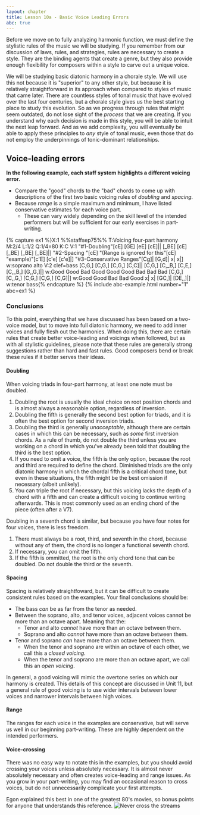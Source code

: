 ```yaml
---
layout: chapter
title: Lesson 10a - Basic Voice Leading Errors
abc: true
---
```


Before we move on to fully analyzing harmonic function, we must define the stylistic rules of the music we will be studying. If you remember from our discussion of laws, rules, and strategies, rules are necessary to create a style. They are the binding agents that create a genre, but they also provide enough flexibility for composers within a style to carve out a unique voice. 

We will be studying basic diatonic harmony in a chorale style. We will use this not because it is "superior" to any other style, but because it is relatively straightforward in its approach when compared to styles of music that came later. There are countless styles of tonal music that have evolved over the last four centuries, but a chorale style gives us the best starting place to study this evolution. So as we progress through rules that might seem outdated, do not lose sight of the *process* that we are creating. If you understand why each decision is made in this style, you will be able to intuit the next leap forward. And as we add complexity, you will eventually be able to apply these principles to *any* style of tonal music, even those that do not employ the underpinnings of tonic-dominant relationships. 

## Voice-leading errors

**In the following example, each staff system highlights a different voicing error.**
- Compare the "good" chords to the "bad" chords to come up with descriptions of the first two basic voicing rules of *doubling* and *spacing*. 
- Because *range* is a simple maximum and minimum, I have listed conservative estimates for each voice part. 
  - These can vary widely depending on the skill level of the intended performers but will be sufficient for our early exercises in part-writing.

{% capture ex1 %}X:1
%%staffsep75%%
T:Voicing four-part harmony
M:2/4
L:1/2
Q:1/4=80
K:C
V:1
"#1-Doubling"[cE] [GE] [eE] [cE]|| [_BE] [cE] [_BE] [_BE] [_BE]|]
"#2-Spacing "[cE] "(Range is ignored for this"[cE] "example)"[c'E] [c'e] [c'e]|]
"#3-Conservative Ranges"[Cg]| [G,d]| x| x|]
w:soprano alto
V:2 clef=bass
[C,G,] [C,G,] [C,G,] [C,C]|| [C,G,] [C,_B,] [C,E,] [C,_B,] [G,,G,]|]
w:Good Good Bad Good Good Good Bad Bad Bad
[C,G,] [C,,G,] [C,G,] [C,G,] [C,G]|]
w:Good Good Bad Bad Good
x| x| [GC,]| [DE,,]|]
w:tenor bass{% endcapture %}
{% include abc-example.html number="1" abc=ex1 %}

### Conclusions 

To this point, everything that we have discussed has been based on a two-voice model, but to move into full diatonic harmony, we need to add inner voices and fully flesh out the harmonies. When doing this, there are certain rules that create better voice-leading and voicings when followed, but as with all stylistic guidelines, please note that these rules are generally strong suggestions rather than hard and fast rules. Good composers bend or break these rules if it better serves their ideas.

#### Doubling

When voicing triads in four-part harmony, at least one note must be doubled.

1. Doubling the root is usually the ideal choice on root position chords and is almost always a reasonable option, regardless of inversion.
2. Doubling the fifth is generally the second best option for triads, and it is often the best option for second inversion triads.
3. Doubling the third is generally *unacceptable*, although there are certain cases in which this can be necessary, such as *some* first inversion chords. As a rule of thumb, do not double the third unless you are working on a chord in which you've already been told that doubling the third is the best option.
4. If you need to omit a voice, the fifth is the only option, because the root and third are required to define the chord. Diminished triads are the only diatonic harmony in which the chordal fifth is a critical chord tone, but even in these situations, the fifth might be the best omission if necessary (albeit unlikely).
4. You can triple the root if necessary, but this voicing lacks the depth of a chord with a fifth and can create a difficult voicing to continue writing afterwards. This is most commonly used as an ending chord of the piece (often after a V7).

Doubling in a seventh chord is similar, but because you have four notes for four voices, there is less freedom.
1. There must always be a root, third, and seventh in the chord, because without any of them, the chord is no longer a functional seventh chord.
2. If necessary, you can omit the fifth.
3. If the fifth is ommitted, the root is the only chord tone that can be doubled. Do not double the third or the seventh.

#### Spacing

Spacing is relatively straightfoward, but it can be difficult to create consistent rules based on the examples. Your final conclusions should be:
- The bass *can* be as far from the tenor as needed.
- Between the soprano, alto, and tenor voices, adjacent voices cannot be more than an octave apart. Meaning that the:
  - Tenor and alto *cannot* have more than an octave between them.
  - Soprano and alto *cannot* have more than an octave between them.
- Tenor and soprano *can* have more than an octave between them.
  - When the tenor and soprano are within an octave of each other, we call this a *closed voicing*.
  - When the tenor and soprano are more than an octave apart, we call this an *open voicing*.

In general, a good voicing will mimic the overtone series on which our harmony is created. This details of this concept are discussed in Unit 11, but a general rule of good voicing is to use wider intervals between lower voices and narrower intervals between high voices.

#### Range

The ranges for each voice in the examples are conservative, but will serve us well in our beginning part-writing. These are highly dependent on the intended performers.

#### Voice-crossing

There was no easy way to notate this in the examples, but you should avoid crossing your voices unless absolutely necessary. It is almost never absolutely necessary and often creates voice-leading and range issues. As you grow in your part-writing, you may find an occasional reason to cross voices, but do not unnecessarily complicate your first attempts.

Egon explained this best in one of the greatest 80's movies, so bonus points for anyone that understands this reference.
![Never cross the streams](https://64.media.tumblr.com/4ac0c9272c14cddd23e64831c6f7ae1e/tumblr_n2snvjtemt1r9a32bo1_400.gifv)